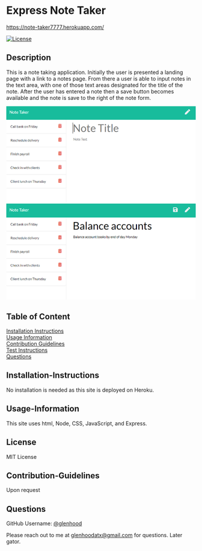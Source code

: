 # Express Note Taker
  
  https://note-taker7777.herokuapp.com/

  [![License](https://img.shields.io/badge/License-MIT-yellow.svg)](https://opensource.org/licenses/MIT)
  
  ## Description
  
  This is a note taking application. Initially the user is presented a landing page with a link to a notes page. From there a user is able to input notes in the text area, with one of those text areas designated for the title of the note. After the user has entered a note then a save button becomes available and the note is save to the right of the note form.
  
![alt text](Assets/11-express-homework-demo-01.png)
![alt text](Assets/11-express-homework-demo-02.png)


  ## Table of Content
  
  [Installation Instructions](#installation-instructions)  
  [Usage Information](#usage-information)  
  [Contribution Guidelines](#contribution-guidelines)  
  [Test Instructions](#test-instructions)  
  [Questions](#questions)  
  
  ## Installation-Instructions
  
  No installation is needed as this site is deployed on Heroku.  
  
  
  ## Usage-Information
  
  This site uses html, Node, CSS, JavaScript, and Express.  
  
  
  ## License
  
  MIT License
  
  ## Contribution-Guidelines
  
  Upon request
  
  ## Questions
  
  GitHub Username: [@glenhood](https://github.com/glenhood)  
  
  Please reach out to me at [glenhoodatx@gmail.com](mailto:glenhoodatx@gmail.com) for questions. Later gator.
  
